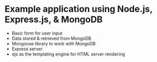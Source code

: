 # Example application using Node.js, Express.js, & MongoDB
- Basic form for user input
- Data stored & retrieved from MongoDB
- Mongoose library to work with MongoDB
- Express server
- ejs as the templating engine for HTML server rendering
